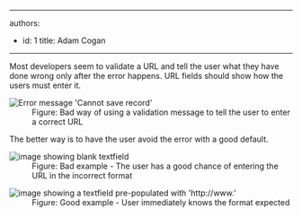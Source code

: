 

---
authors:
  - id: 1
    title: Adam Cogan
---




<span class='intro'> <p>Most developers seem to validate a URL and tell the user what they have done wrong
                    only after the error happens. URL fields should show how the users must enter it.</p> </span>

<dl class="badImage"><dt>
                        <img src="/WebSites/RulesToBetterWebsitesLayout/PublishingImages/url-field-bad.jpg" alt="Error message 'Cannot save record'" /></dt><dd>
                        Figure&#58; Bad way of using a validation message to tell the user to enter a correct
                        URL</dd></dl><p>
                    The better way is to have the user avoid the error with a good default.</p><dl class="badImage"><dt>
                        <img src="/WebSites/RulesToBetterWebsitesLayout/PublishingImages/url-field-bad2.jpg" alt="image showing blank textfield" /></dt><dd>
                        Figure&#58; Bad example - The user has a good chance of entering the URL in the incorrect format​​​</dd></dl><dl class="goodImage"><dt>
                        <img src="/WebSites/RulesToBetterWebsitesLayout/PublishingImages/url-field-good.jpg" alt="image showing a textfield pre-populated with 'http&#58;//www.'" /></dt><dd>
                        Figure&#58; Good example - User immediately knows the format expected</dd></dl>


